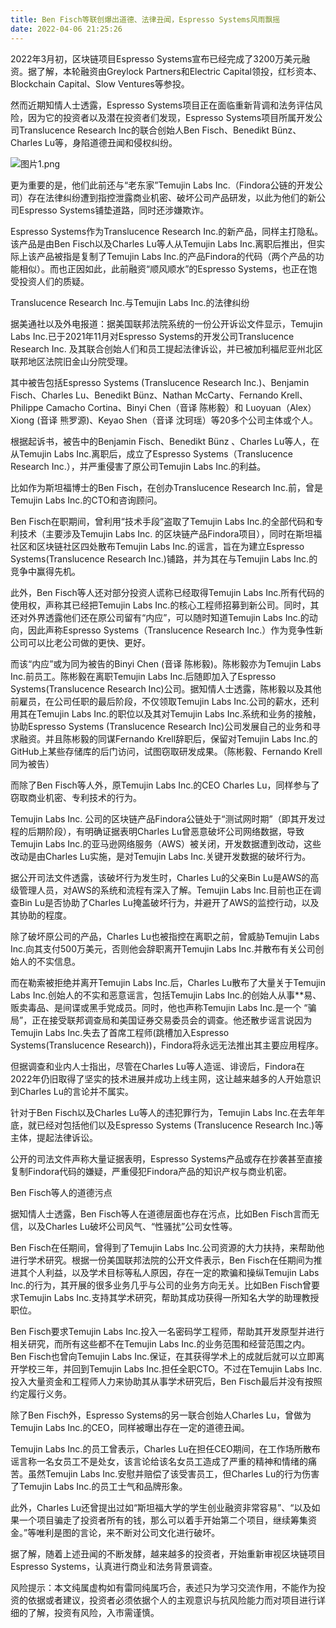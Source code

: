 ```yaml
---
title: Ben Fisch等联创爆出道德、法律丑闻，Espresso Systems风雨飘摇
date: 2022-04-06 21:25:26
---
```

2022年3月初，区块链项目Espresso Systems宣布已经完成了3200万美元融资。据了解，本轮融资由Greylock Partners和Electric Capital领投，红杉资本、Blockchain Capital、Slow Ventures等参投。



然而近期知情人士透露，Espresso Systems项目正在面临重新背调和法务评估风险，因为它的投资者以及潜在投资者们发现，Espresso Systems项目所属开发公司Translucence Research Inc的联合创始人Ben Fisch、Benedikt Bünz、Charles Lu等，身陷道德丑闻和侵权纠纷。



![图片1.png](https://smartsignature-img.oss-cn-hongkong.aliyuncs.com/article/2022/04/06/d56f247893c48a7e81e468efd9818d86.png)





更为重要的是，他们此前还与“老东家”Temujin Labs Inc.（Findora公链的开发公司）存在法律纠纷遭到指控泄露商业机密、破坏公司产品研发，以此为他们的新公司Espresso Systems铺垫道路，同时还涉嫌欺诈。



Espresso Systems作为Translucence Research Inc.的新产品，同样主打隐私。 该产品是由Ben Fisch以及Charles Lu等人从Temujin Labs Inc.离职后推出，但实际上该产品被指是复制了Temujin Labs Inc.的产品Findora的代码（两个产品的功能相似）。而也正因如此，此前融资“顺风顺水”的Espresso Systems，也正在饱受投资人们的质疑。





 Translucence Research Inc.与Temujin Labs Inc.的法律纠纷


据美通社以及外电报道：据美国联邦法院系统的一份公开诉讼文件显示，Temujin Labs Inc.已于2021年11月对Espresso Systems的开发公司Translucence Research Inc. 及其联合创始人们和员工提起法律诉讼，并已被加利福尼亚州北区联邦地区法院旧金山分院受理。



其中被告包括Espresso Systems (Translucence Research Inc.)、Benjamin Fisch、Charles Lu、Benedikt Bünz、Nathan McCarty、Fernando Krell、 Philippe Camacho Cortina、Binyi Chen（音译  陈彬毅）和 Luoyuan（Alex）Xiong (音译 熊罗源)、Keyao Shen（音译 沈珂瑶）等20多个公司主体或个人。



根据起诉书，被告中的Benjamin Fisch、Benedikt Bünz 、Charles Lu等人，在从Temujin Labs Inc.离职后，成立了Espresso Systems（Translucence Research Inc.），并严重侵害了原公司Temujin Labs Inc.的利益。



比如作为斯坦福博士的Ben Fisch，在创办Translucence Research Inc.前，曾是Temujin Labs Inc.的CTO和咨询顾问。



Ben Fisch在职期间，曾利用“技术手段”盗取了Temujin Labs Inc.的全部代码和专利技术（主要涉及Temujin Labs Inc. 的区块链产品Findora项目），同时在斯坦福社区和区块链社区四处散布Temujin Labs Inc.的谣言，旨在为建立Espresso Systems(Translucence Research Inc.)铺路，并为其在与Temujin Labs Inc.的竞争中赢得先机。



此外，Ben Fisch等人还对部分投资人谎称已经取得Temujin Labs Inc.所有代码的使用权，声称其已经把Temujin Labs Inc.的核心工程师招募到新公司。同时，其还对外界透露他们还在原公司留有“内应”，可以随时知道Temujin Labs Inc.的动向，因此声称Espresso Systems（Translucence Research Inc.）作为竞争性新公司可以比老公司做的更快、更好。



而该“内应”或为同为被告的Binyi Chen (音译 陈彬毅)。陈彬毅亦为Temujin Labs Inc.前员工。陈彬毅在离职Temujin Labs Inc.后随即加入了Espresso Systems(Translucence Research Inc)公司。据知情人士透露，陈彬毅以及其他前雇员，在公司任职的最后阶段，不仅领取Temujin Labs Inc.公司的薪水，还利用其在Temujin Labs Inc.的职位以及其对Temujin Labs Inc.系统和业务的接触，协助Espresso Systems (Translucence Research Inc)公司发展自己的业务和寻求融资。并且陈彬毅的同谋Fernando Krell辞职后，保留对Temujin Labs Inc.的GitHub上某些存储库的后门访问，试图窃取研发成果。（陈彬毅、Fernando Krell同为被告）



而除了Ben Fisch等人外，原Temujin Labs Inc.的CEO Charles Lu，同样参与了窃取商业机密、专利技术的行为。



Temujin Labs Inc. 公司的区块链产品Findora公链处于“测试网时期”（即其开发过程的后期阶段），有明确证据表明Charles Lu曾恶意破坏公司网络数据，导致Temujin Labs Inc.的亚马逊网络服务（AWS）被关闭，开发数据遭到改动，这些改动是由Charles Lu实施，是对Temujin Labs Inc.关键开发数据的破坏行为。



据公开司法文件透露，该破坏行为发生时，Charles Lu的父亲Bin Lu是AWS的高级管理人员，对AWS的系统和流程有深入了解。Temujin Labs Inc.目前也正在调查Bin Lu是否协助了Charles Lu掩盖破坏行为，并避开了AWS的监控行动，以及其协助的程度。



除了破坏原公司的产品，Charles Lu也被指控在离职之前，曾威胁Temujin Labs Inc.向其支付500万美元，否则他会辞职离开Temujin Labs Inc.并散布有关公司创始人的不实信息。



而在勒索被拒绝并离开Temujin Labs Inc.后，Charles Lu散布了大量关于Temujin Labs Inc.创始人的不实和恶意谣言，包括Temujin Labs Inc.的创始人从事**易、贩卖毒品、是间谍或黑手党成员。同时，他也声称Temujin Labs Inc.是一个 “骗局”，正在接受联邦调查局和美国证券交易委员会的调查。他还散步谣言说因为Temujin Labs Inc.失去了首席工程师(跳槽加入Espresso Systems(Translucence Research))，Findora将永远无法推出其主要应用程序。



但据调查和业内人士指出，尽管在Charles Lu等人造谣、诽谤后，Findora在2022年仍旧取得了坚实的技术进展并成功上线主网，这让越来越多的人开始意识到Charles Lu的言论并不属实。



针对于Ben Fisch以及Charles Lu等人的违犯罪行为，Temujin Labs Inc.在去年年底，就已经对包括他们以及Espresso Systems (Translucence Research Inc.)等主体，提起法律诉讼。



公开的司法文件声称大量证据表明，Espresso Systems产品或存在抄袭甚至直接复制Findora代码的嫌疑，严重侵犯Findora产品的知识产权与商业机密。





Ben Fisch等人的道德污点


据知情人士透露，Ben Fisch等人在道德层面也存在污点，比如Ben Fisch言而无信，以及Charles Lu破坏公司风气、“性骚扰”公司女性等。



Ben Fisch在任期间，曾得到了Temujin Labs Inc.公司资源的大力扶持，来帮助他进行学术研究。根据一份美国联邦法院的公开文件表示，Ben Fisch在任期间为推进其个人利益，以及学术目标等私人原因，存在一定的欺骗和操纵Temujin Labs Inc.的行为，其开展的很多业务几乎与公司的业务方向无关。比如Ben Fisch曾要求Temujin Labs Inc.支持其学术研究，帮助其成功获得一所知名大学的助理教授职位。



Ben Fisch要求Temujin Labs Inc.投入一名密码学工程师，帮助其开发原型并进行相关研究，而所有这些都不在Temujin Labs Inc.的业务范围和经营范围之内。Ben Fisch也曾向Temujin Labs Inc.保证，在其获得学术上的成就后就可以立即离开学校三年，并回到Temujin Labs Inc.担任全职CTO。不过在Temujin Labs Inc.投入大量资金和工程师人力来协助其从事学术研究后，Ben Fisch最后并没有按照约定履行义务。



除了Ben Fisch外，Espresso Systems的另一联合创始人Charles Lu，曾做为Temujin Labs Inc.的CEO，同样被曝出存在一定的道德丑闻。



Temujin Labs Inc.的员工曾表示，Charles Lu在担任CEO期间，在工作场所散布谣言称一名女员工不是处女，该言论给该名女员工造成了严重的精神和情绪的痛苦。虽然Temujin Labs Inc.安慰并赔偿了该受害员工，但Charles Lu的行为伤害了Temujin Labs Inc.的员工士气和品牌形象。



此外，Charles Lu还曾提出过如“斯坦福大学的学生创业融资非常容易”、“以及如果一个项目骗走了投资者所有的钱，那么可以着手开始第二个项目，继续筹集资金。”等唯利是图的言论，来不断对公司文化进行破坏。



据了解，随着上述丑闻的不断发酵，越来越多的投资者，开始重新审视区块链项目Espresso Systems，认真进行商业和法务背景调查。



风险提示：本文纯属虚构如有雷同纯属巧合，表述只为学习交流作用，不能作为投资的依据或者建议，投资者必须依据个人的主观意识与抗风险能力而对项目进行详细的了解，投资有风险，入市需谨慎。